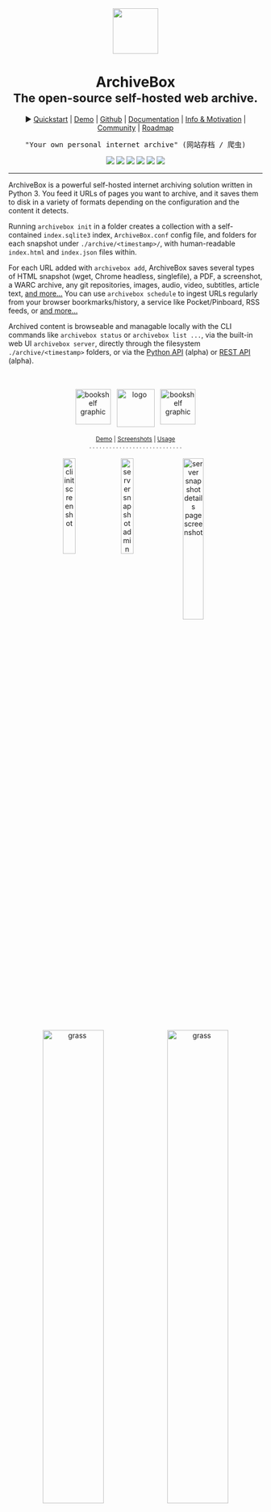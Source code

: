 <div align="center">
<em><img src="https://i.imgur.com/5B48E3N.png" height="90px"></em>
<h1>ArchiveBox<br/><sub>The open-source self-hosted web archive.</sub></h1>

▶️ <a href="https://github.com/ArchiveBox/ArchiveBox/wiki/Quickstart">Quickstart</a> |
<a href="https://archivebox.zervice.io/">Demo</a> |
<a href="https://github.com/ArchiveBox/ArchiveBox">Github</a> |
<a href="https://github.com/ArchiveBox/ArchiveBox/wiki">Documentation</a> |
<a href="#background--motivation">Info & Motivation</a> |
<a href="https://github.com/ArchiveBox/ArchiveBox/wiki/Web-Archiving-Community">Community</a> |
<a href="https://github.com/ArchiveBox/ArchiveBox/wiki/Roadmap">Roadmap</a>

<pre>
"Your own personal internet archive" (网站存档 / 爬虫)
</pre>

<!--<a href="http://webchat.freenode.net?channels=ArchiveBox&uio=d4"><img src="https://img.shields.io/badge/Community_chat-IRC-%2328A745.svg"/></a>-->

<a href="https://github.com/ArchiveBox/ArchiveBox/blob/master/LICENSE"><img src="https://img.shields.io/badge/Open_source-MIT-green.svg?logo=git&logoColor=green"/></a>
<a href="https://github.com/ArchiveBox/ArchiveBox/commits/dev"><img src="https://img.shields.io/github/last-commit/ArchiveBox/ArchiveBox.svg?logo=Sublime+Text&logoColor=green&label=Active"/></a>
<a href="https://github.com/ArchiveBox/ArchiveBox"><img src="https://img.shields.io/github/stars/ArchiveBox/ArchiveBox.svg?logo=github&label=Stars&logoColor=blue"/></a>
<a href="https://test.pypi.org/project/archivebox/"><img src="https://img.shields.io/badge/Python-%3E%3D3.7-yellow.svg?logo=python&logoColor=yellow"/></a>
<a href="https://github.com/ArchiveBox/ArchiveBox/wiki/Install#dependencies"><img src="https://img.shields.io/badge/Chromium-%3E%3D59-orange.svg?logo=Google+Chrome&logoColor=orange"/></a>
<a href="https://hub.docker.com/r/archivebox/archivebox"><img src="https://img.shields.io/badge/Docker-all%20platforms-lightblue.svg?logo=docker&logoColor=lightblue"/></a>

<hr/>
</div>

ArchiveBox is a powerful self-hosted internet archiving solution written in Python 3. You feed it URLs of pages you want to archive, and it saves them to disk in a variety of formats depending on the configuration and the content it detects.

Running `archivebox init` in a folder creates a collection with a self-contained `index.sqlite3` index, `ArchiveBox.conf` config file, and folders for each snapshot under `./archive/<timestamp>/`, with human-readable `index.html` and `index.json` files within.

For each URL added with `archivebox add`, ArchiveBox saves several types of HTML snapshot (wget, Chrome headless, singlefile), a PDF, a screenshot, a WARC archive, any git repositories, images, audio, video, subtitles, article text, [and more...](#output-formats)
You can use `archivebox schedule` to ingest URLs regularly from your browser boorkmarks/history, a service like Pocket/Pinboard, RSS feeds, or [and more...](#input-formats)

Archived content is browseable and managable locally with the CLI commands like `archivebox status` or `archivebox list ...`, via the built-in web UI `archivebox server`, directly through the filesystem `./archive/<timestamp>` folders, or via the [Python API](https://docs.archivebox.io/en/latest/modules.html) (alpha) or [REST API](https://github.com/ArchiveBox/ArchiveBox/issues/496) (alpha).

<div align="center">
<br/><br/>
<img src="https://i.imgur.com/PAzXZE8.png" height="70px" alt="bookshelf graphic"> &nbsp; <img src="https://i.imgur.com/asPNk8n.png" height="75px" alt="logo" align="top"/> &nbsp; <img src="https://i.imgur.com/PAzXZE8.png" height="70px" alt="bookshelf graphic">
<br/><br/>
<sup><a href="https://archivebox.zervice.io/">Demo</a> | <a href="#screenshots">Screenshots</a> | <a href="https://github.com/ArchiveBox/ArchiveBox/wiki/Usage">Usage</a></sup>
<br/>
<sub>. . . . . . . . . . . . . . . . . . . . . . . . . . . .</sub>
<br/><br/>
<img src="https://i.imgur.com/njxgSbl.png" width="22%" alt="cli init screenshot" align="top">
<img src="https://i.imgur.com/p6wK6KM.png" width="22%" alt="server snapshot admin screenshot" align="top">
<img src="https://i.imgur.com/RefWsXB.jpg" width="28.6%" alt="server snapshot details page screenshot" align="top"/>
<br/>
<br/>
<img src="https://i.imgur.com/T2UAGUD.png" width="49%" alt="grass"/><img src="https://i.imgur.com/T2UAGUD.png" width="49%" alt="grass"/>
</div>

### Quickstart

It works on Linux/BSD (Intel and ARM CPUs with `docker`/`apt`/`pip3`), macOS (with `docker`/`brew`/`pip3`), and Windows (beta with `docker`/`pip3`).

```bash
pip3 install archivebox
archivebox --version
# install extras as-needed, or use one of full setup methods below to get everything out-of-the-box

mkdir ~/archivebox && cd ~/archivebox    # this can be anywhere
archivebox init

archivebox add 'https://example.com'
archivebox schedule --every=day --depth=1 'https://getpocket.com/users/USERNAME/feed/all'
archivebox oneshot --extract=title,favicon,media 'https://www.youtube.com/watch?v=dQw4w9WgXcQ'
archivebox help   # to see more options
```

*(click to expand the ► sections below for full setup instructions)*

<details>
<summary><b>Get ArchiveBox with <code>docker-compose</code> on any platform (recommended, everything included out-of-the-box)</b></summary>

<i>First make sure you have Docker installed: https://docs.docker.com/get-docker/</i>

<pre lang="bash"><code>
# create a new empty directory and initalize your collection (can be anywhere)
mkdir ~/archivebox && cd ~/archivebox
curl -O 'https://raw.githubusercontent.com/ArchiveBox/ArchiveBox/master/docker-compose.yml'
docker-compose run archivebox init
docker-compose run archivebox --version

# start the webserver and open the UI (optional)
docker-compose run archivebox manage createsuperuser
docker-compose up -d
open 'http://127.0.0.1:8000'

# you can also add links and manage your archive via the CLI:
docker-compose run archivebox add 'https://example.com'
docker-compose run archivebox status
docker-compose run archivebox help  # to see more options
</code></pre>

This is the recommended way to run ArchiveBox because it includes <i>all</i> the extractors like:<br/>
chrome, wget, youtube-dl, git, etc., full-text search w/ sonic, and many other great features.

</details>

<details>
<summary><b>Get ArchiveBox with <code>docker</code> on any platform</b></summary>

<i>First make sure you have Docker installed: https://docs.docker.com/get-docker/</i>

<pre lang="bash"><code>
# create a new empty directory and initalize your collection (can be anywhere)
mkdir ~/archivebox && cd ~/archivebox
docker run -v $PWD:/data -it archivebox/archivebox init
docker run -v $PWD:/data -it archivebox/archivebox --version

# start the webserver and open the UI (optional)
docker run -v $PWD:/data -it archivebox/archivebox manage createsuperuser
docker run -v $PWD:/data -p 8000:8000 archivebox/archivebox server 0.0.0.0:8000
open http://127.0.0.1:8000

# you can also add links and manage your archive via the CLI:
docker run -v $PWD:/data -it archivebox/archivebox add 'https://example.com'
docker run -v $PWD:/data -it archivebox/archivebox status
docker run -v $PWD:/data -it archivebox/archivebox help  # to see more options
</code></pre>

</details>

<details>
<summary><b>Get ArchiveBox with <code>apt</code> on Ubuntu >=20.04</b></summary>

<i>First make sure you're on Ubuntu >= 20.04, or scroll down for older/non-Ubuntu instructions.</i>

<pre lang="bash"><code>
# add the repo to your sources and install the archivebox package using apt
sudo apt install software-properties-common
sudo add-apt-repository -u ppa:archivebox/archivebox
sudo apt install archivebox

# create a new empty directory and initalize your collection (can be anywhere)
mkdir ~/archivebox && cd ~/archivebox
npm install --prefix . 'git+https://github.com/ArchiveBox/ArchiveBox.git'
archivebox init
archivebox --version

# start the webserver and open the web UI (optional)
archivebox manage createsuperuser
archivebox server 0.0.0.0:8000
open http://127.0.0.1:8000

# you can also add URLs and manage the archive via the CLI and filesystem:
archivebox add 'https://example.com'
archivebox status
archivebox list --html --with-headers > index.html
archivebox list --json --with-headers > index.json
archivebox help  # to see more options
</code></pre>

For other Debian-based systems or older Ubuntu systems you can add these sources to `/etc/apt/sources.list`:

<pre lang="bash"><code>
deb http://ppa.launchpad.net/archivebox/archivebox/ubuntu focal main
deb-src http://ppa.launchpad.net/archivebox/archivebox/ubuntu focal main
</code></pre>

Then run `apt update; apt install archivebox; archivebox --version`.

(you may need to install some other dependencies manually however)

</details>

<details>
<summary><b>Get ArchiveBox with <code>brew</code> on macOS >=10.13</b></summary>

<i>First make sure you have Homebrew installed: https://brew.sh/#install</i>

<pre lang="bash"><code>
# install the archivebox package using homebrew
brew install archivebox/archivebox/archivebox

# create a new empty directory and initalize your collection (can be anywhere)
mkdir ~/archivebox && cd ~/archivebox
npm install --prefix . 'git+https://github.com/ArchiveBox/ArchiveBox.git'
archivebox init
archivebox --version

# start the webserver and open the web UI (optional)
archivebox manage createsuperuser
archivebox server 0.0.0.0:8000
open http://127.0.0.1:8000

# you can also add URLs and manage the archive via the CLI and filesystem:
archivebox add 'https://example.com'
archivebox status
archivebox list --html --with-headers > index.html
archivebox list --json --with-headers > index.json
archivebox help  # to see more options
</code></pre>

</details>

<details>
<summary><b>Get ArchiveBox with <code>pip</code> on any platform</b></summary>

<i>First make sure you have Python >= 3.7 installed: https://realpython.com/installing-python/</i>

<pre lang="bash"><code>
# install the archivebox package using pip3
pip3 install archivebox

# create a new empty directory and initalize your collection (can be anywhere)
mkdir ~/archivebox && cd ~/archivebox
npm install --prefix . 'git+https://github.com/ArchiveBox/ArchiveBox.git'
archivebox init
archivebox --version
# Install any missing extras like wget/git/chrome/etc. manually as needed

# start the webserver and open the web UI (optional)
archivebox manage createsuperuser
archivebox server 0.0.0.0:8000
open http://127.0.0.1:8000

# you can also add URLs and manage the archive via the CLI and filesystem:
archivebox add 'https://example.com'
archivebox status
archivebox list --html --with-headers > index.html
archivebox list --json --with-headers > index.json
archivebox help  # to see more options
</code></pre>

</details>

<br/>
<div align="center">
<img src="https://i.imgur.com/6AmOGJT.png" width="49%" alt="grass"/><img src="https://i.imgur.com/6AmOGJT.png" width="49%" alt="grass"/>
</div>


# Overview

ArchiveBox is a command line tool, self-hostable web-archiving server, and Python library all-in-one. It can be installed on Docker, macOS, and Linux/BSD, and Windows. You can download and install it as a Debian/Ubuntu package, Homebrew package, Python3 package, or a Docker image. No matter which install method you choose, they all provide the same CLI, Web UI, and on-disk data format.

To use ArchiveBox you start by creating a folder for your data to live in (it can be anywhere on your system), and running `archivebox init` inside of it. That will create a sqlite3 index and an `ArchiveBox.conf` file. After that, you can continue to add/export/manage/etc using the CLI `archivebox help`, or you can run the Web UI (recommended). If you only want to archive a single site, you can run `archivebox oneshot` to avoid having to create a whole collection.

The [CLI](https://github.com/ArchiveBox/ArchiveBox/wiki/Usage#CLI-Usage) is considered "stable", the ArchiveBox [Python API](https://docs.archivebox.io/en/latest/modules.html) and [REST API](https://github.com/ArchiveBox/ArchiveBox/issues/496) are "alpha", and the [desktop app](https://github.com/ArchiveBox/desktop) is "alpha".

At the end of the day, the goal is to sleep soundly knowing that the part of the internet you care about will be automatically preserved in multiple, durable long-term formats that will be accessible for decades (or longer). You can also self-host your archivebox server on a public domain to provide archive.org-style public access to your site snapshots.

<div align="center">
<img src="https://i.imgur.com/lUuicew.png" width="22.4%" align="top">
<img src="https://i.imgur.com/p6wK6KM.png" width="35.9%" align="top">
<img src="https://i.imgur.com/pzq4uXq.png" width="29.7%" align="top">
<br/>
<sub>. . . . . . . . . . . . . . . . . . . . . . . . . . . .</sub>
<br/>
<a href="https://archivebox.zervice.io">DEMO: <code>https://archivebox.zervice.io</code></a><br/>
<a href="https://github.com/ArchiveBox/ArchiveBox/wiki/Quickstart">Quickstart</a> | <a href="https://github.com/ArchiveBox/ArchiveBox/wiki/Usage">Usage</a> | <a href="https://github.com/ArchiveBox/ArchiveBox/wiki/Configuration">Configuration</a>
<br/>
</div>

## Key Features

- [**Free & open source**](https://github.com/ArchiveBox/ArchiveBox/blob/master/LICENSE), doesn't require signing up for anything, stores all data locally
- [**Powerful, intuitive command line interface**](https://github.com/ArchiveBox/ArchiveBox/wiki/Usage#CLI-Usage) with [modular optional dependencies](#dependencies) 
- [**Comprehensive documentation**](https://github.com/ArchiveBox/ArchiveBox/wiki), [active development](https://github.com/ArchiveBox/ArchiveBox/wiki/Roadmap), and [rich community](https://github.com/ArchiveBox/ArchiveBox/wiki/Web-Archiving-Community)
- [**Extracts a wide variety of content out-of-the-box**](https://github.com/ArchiveBox/ArchiveBox/issues/51): media w/ youtube-dl, articles w/ readability, code w/ git, [and more...](#output-formats)
- [**Supports scheduled/realtime importing**](https://github.com/ArchiveBox/ArchiveBox/wiki/Scheduled-Archiving) from [many types of sources](#input-formats)
- [**Uses standard, durable, long-term formats**](#saves-lots-of-useful-stuff-for-each-imported-link) like HTML, JSON, PDF, PNG, and WARC
- [**Usable as a oneshot CLI**](https://github.com/ArchiveBox/ArchiveBox/wiki/Usage#CLI-Usage), [**self-hosted web UI**](https://github.com/ArchiveBox/ArchiveBox/wiki/Usage#UI-Usage), [Python API](https://docs.archivebox.io/en/latest/modules.html) (BETA), [REST API](https://github.com/ArchiveBox/ArchiveBox/issues/496) (ALPHA), or [desktop app](https://github.com/ArchiveBox/electron-archivebox) (ALPHA)
- [**Saves all pages to archive.org as well**](https://github.com/ArchiveBox/ArchiveBox/wiki/Configuration#submit_archive_dot_org) by default for redundancy (can be [disabled](https://github.com/ArchiveBox/ArchiveBox/wiki/Security-Overview#stealth-mode) for local-only mode)
- Planned: support for archiving [content requiring a login/paywall/cookies](https://github.com/ArchiveBox/ArchiveBox/wiki/Configuration#chrome_user_data_dir) (working, but ill-advised until some pending fixes are released)
- Planned: support for running [JS scripts during archiving](https://github.com/ArchiveBox/ArchiveBox/issues/51), e.g. to block ads, [scroll pages](https://github.com/ArchiveBox/ArchiveBox/issues/80), [close modals](https://github.com/ArchiveBox/ArchiveBox/issues/175), [expand threads](https://github.com/ArchiveBox/ArchiveBox/issues/345), etc.

---

<div align="center">
<img src="https://i.imgur.com/OUmgdlH.png" width="96%" alt="lego">
</div>

## Input formats

ArchiveBox supports many input formats for URLs, including Pocket & Pinboard exports, Browser bookmarks, Browser history, plain text, HTML, markdown, and more!

```bash
echo 'http://example.com' | archivebox add
archivebox add 'https://example.com/some/page'
archivebox add < ~/Downloads/firefox_bookmarks_export.html
archivebox add < any_text_with_urls_in_it.txt
archivebox add --depth=1 'https://example.com/some/downloads.html'
archivebox add --depth=1 'https://news.ycombinator.com#2020-12-12'
```


- <img src="https://nicksweeting.com/images/rss.svg" height="22px"/> TXT, RSS, XML, JSON, CSV, SQL, HTML, Markdown, or [any other text-based format...](https://github.com/ArchiveBox/ArchiveBox/wiki/Usage#Import-a-list-of-URLs-from-a-text-file)
- <img src="https://nicksweeting.com/images/bookmarks.png" height="22px"/> [Browser history](https://github.com/ArchiveBox/ArchiveBox/wiki/Quickstart#2-get-your-list-of-urls-to-archive) or [browser bookmarks](https://github.com/ArchiveBox/ArchiveBox/wiki/Quickstart#2-get-your-list-of-urls-to-archive) (see instructions for: [Chrome](https://support.google.com/chrome/answer/96816?hl=en), [Firefox](https://support.mozilla.org/en-US/kb/export-firefox-bookmarks-to-backup-or-transfer), [Safari](http://i.imgur.com/AtcvUZA.png), [IE](https://support.microsoft.com/en-us/help/211089/how-to-import-and-export-the-internet-explorer-favorites-folder-to-a-32-bit-version-of-windows), [Opera](http://help.opera.com/Windows/12.10/en/importexport.html), [and more...](https://github.com/ArchiveBox/ArchiveBox/wiki/Quickstart#2-get-your-list-of-urls-to-archive))
- <img src="https://getpocket.com/favicon.ico" height="22px"/> [Pocket](https://getpocket.com/export), [Pinboard](https://pinboard.in/export/), [Instapaper](https://www.instapaper.com/user/export), [Shaarli](https://shaarli.readthedocs.io/en/master/Usage/#importexport), [Delicious](https://www.groovypost.com/howto/howto/export-delicious-bookmarks-xml/), [Reddit Saved Posts](https://github.com/csu/export-saved-reddit), [Wallabag](https://doc.wallabag.org/en/user/import/wallabagv2.html), [Unmark.it](http://help.unmark.it/import-export), [OneTab](https://www.addictivetips.com/web/onetab-save-close-all-chrome-tabs-to-restore-export-or-import/), [and more...](https://github.com/ArchiveBox/ArchiveBox/wiki/Quickstart#2-get-your-list-of-urls-to-archive)

See the [Usage: CLI](https://github.com/ArchiveBox/ArchiveBox/wiki/Usage#CLI-Usage) page for documentation and examples.

It also includes a built-in scheduled import feature with `archivebox schedule` and browser bookmarklet, so you can pull in URLs from RSS feeds, websites, or the filesystem regularly/on-demand.

## Output formats

All of ArchiveBox's state (including the index, snapshot data, and config file) is stored in a single folder called the "ArchiveBox data folder". All `archivebox` CLI commands must be run from inside this folder, and you first create it by running `archivebox init`.

The on-disk layout is optimized to be easy to browse by hand and durable long-term. The main index is a standard sqlite3 database (it can also be exported as static JSON/HTML), and the archive snapshots are organized by date-added timestamp in the `archive/` subfolder. Each snapshot subfolder includes a static JSON and HTML index describing its contents, and the snapshot extrator outputs are plain files within the folder (e.g. `media/example.mp4`, `git/somerepo.git`, `static/someimage.png`, etc.)

```bash
 ls ./archive/<timestamp>/
```

- **Index:** `index.html` & `index.json` HTML and JSON index files containing metadata and details
- **Title:** `title` title of the site
- **Favicon:** `favicon.ico` favicon of the site
- **Headers:** `headers.json` Any HTTP headers the site returns are saved in a json file
- **SingleFile:** `singlefile.html` HTML snapshot rendered with headless Chrome using SingleFile
- **WGET Clone:** `example.com/page-name.html` wget clone of the site, with .html appended if not present
- **WARC:** `warc/<timestamp>.gz` gzipped WARC of all the resources fetched while archiving
- **PDF:** `output.pdf` Printed PDF of site using headless chrome
- **Screenshot:** `screenshot.png` 1440x900 screenshot of site using headless chrome
- **DOM Dump:** `output.html` DOM Dump of the HTML after rendering using headless chrome
- **Readability:** `article.html/json` Article text extraction using Readability
- **URL to Archive.org:** `archive.org.txt` A link to the saved site on archive.org
- **Audio & Video:** `media/` all audio/video files + playlists, including subtitles & metadata with youtube-dl
- **Source Code:** `git/` clone of any repository found on github, bitbucket, or gitlab links
- _More coming soon! See the [Roadmap](https://github.com/ArchiveBox/ArchiveBox/wiki/Roadmap)..._

It does everything out-of-the-box by default, but you can disable or tweak [individual archive methods](https://github.com/ArchiveBox/ArchiveBox/wiki/Configuration) via environment variables or config file.

<div align="center">
<img src="https://i.imgur.com/ucyimDX.png" width="96%" alt="lego graphic">
</div>

<br/>

---

## Dependencies

You don't need to install all the dependencies, ArchiveBox will automatically enable the relevant modules based on whatever you have available, but it's recommended to use the official [Docker image](https://github.com/ArchiveBox/ArchiveBox/wiki/Docker) with everything preinstalled.

If you so choose, you can also install ArchiveBox and its dependencies directly on any Linux or macOS systems using the [automated setup script](https://github.com/ArchiveBox/ArchiveBox/wiki/Quickstart) or the [system package manager](https://github.com/ArchiveBox/ArchiveBox/wiki/Install).

ArchiveBox is written in Python 3 so it requires `python3` and `pip3` available on your system. It also uses a set of optional, but highly recommended external dependencies for archiving sites: `wget` (for plain HTML, static files, and WARC saving), `chromium` (for screenshots, PDFs, JS execution, and more), `youtube-dl` (for audio and video), `git` (for cloning git repos), and `nodejs` (for readability and singlefile), and more.

<br/>

---

<img src="https://docs.monadical.com/uploads/upload_b6900afc422ae699bfefa2dcda3306f3.png" width="100%" alt="security graphic"/>

## Caveats

If you're importing URLs containing secret slugs or pages with private content (e.g Google Docs, CodiMD notepads, etc), you may want to disable some of the extractor modules to avoid leaking private URLs to 3rd party APIs during the archiving process.

```bash
# don't do this:
archivebox add 'https://docs.google.com/document/d/12345somelongsecrethere'
archivebox add 'https://example.com/any/url/you/want/to/keep/secret/'

# without first disabling share the URL with 3rd party APIs:
archivebox config --set SAVE_ARCHIVE_DOT_ORG=False   # disable saving all URLs in Archive.org
archivebox config --set SAVE_FAVICON=False      # optional: only the domain is leaked, not full URL
archivebox config --set CHROME_BINARY=chromium  # optional: switch to chromium to avoid Chrome phoning home to Google
```

Be aware that malicious archived JS can also read the contents of other pages in your archive due to snapshot CSRF and XSS protections being imperfect. See the [Security Overview](https://github.com/ArchiveBox/ArchiveBox/wiki/Security-Overview#stealth-mode) page for more details.

```bash
# visiting an archived page with malicious JS:
https://127.0.0.1:8000/archive/1602401954/example.com/index.html

# example.com/index.js can now make a request to read everything:
https://127.0.0.1:8000/index.html
https://127.0.0.1:8000/archive/*
# then example.com/index.js can send it off to some evil server
```

Support for saving multiple snapshots of each site over time will be [added soon](https://github.com/ArchiveBox/ArchiveBox/issues/179) (along with the ability to view diffs of the changes between runs). For now ArchiveBox is designed to only archive each URL with each extractor type once. A workaround to take multiple snapshots of the same URL is to make them slightly different by adding a hash:

```bash
archivebox add 'https://example.com#2020-10-24'
...
archivebox add 'https://example.com#2020-10-25'
```

<br/>

---

<br/>

## Screenshots

<div align="center" width="80%">
<img src="https://i.imgur.com/PVO88AZ.png" width="80%"/>
<table>
<tbody>
<tr>
<td>
<img src="https://i.imgur.com/npareKG.png" alt="brew install archivebox"><br/>
<img src="https://i.imgur.com/5vSBO2R.png" alt="archivebox version">
</td>
<td>
<img src="https://i.imgur.com/JXXxFzB.png" alt="archivebox init"><br/>
</td>
<td>
<img src="https://i.imgur.com/wNYtV3v.jpg" alt="archivebox add">
</td>
<td>
<img src="https://i.imgur.com/uZcIOn9.png" alt="archivebox data dir">
</td>
</tr>
<tr>
<td>
<img src="https://i.imgur.com/H08eaia.png" alt="archivebox server">
</td>
<td>
<img src="https://i.imgur.com/zM4z1aU.png" alt="archivebox server add">
</td>
<td>
<img src="https://i.imgur.com/p6wK6KM.png" alt="archivebox server list">
</td>
<td>
<img src="https://i.imgur.com/pzq4uXq.png" alt="archivebox server detail">
</td>
</tr>
</tbody>
</table>
</div>
<br/>

---

<br/>

<img src="https://i.imgur.com/ZSUm9mr.png" width="100%" alt="paisley graphic">


# Background & Motivation

Vast treasure troves of knowledge are lost every day on the internet to link rot. As a society, we have an imperative to preserve some important parts of that treasure, just like we preserve our books, paintings, and music in physical libraries long after the originals go out of print or fade into obscurity.

Whether it's to resist censorship by saving articles before they get taken down or edited, or
just to save a collection of early 2010's flash games you love to play, having the tools to
archive internet content enables to you save the stuff you care most about before it disappears.

<div align="center">
<img src="https://i.imgur.com/bC6eZcV.png" width="50%"/><br/>
 <sup><i>Image from <a href="https://digiday.com/media/wtf-link-rot/">WTF is Link Rot?</a>...</i><br/></sup>
</div>

The balance between the permanence and ephemeral nature of content on the internet is part of what makes it beautiful.
I don't think everything should be preserved in an automated fashion, making all content permanent and never removable, but I do think people should be able to decide for themselves and effectively archive specific content that they care about.

Because modern websites are complicated and often rely on dynamic content,
ArchiveBox archives the sites in **several different formats** beyond what public archiving services like Archive.org and Archive.is are capable of saving. Using multiple methods and the market-dominant browser to execute JS ensures we can save even the most complex, finicky websites in at least a few high-quality, long-term data formats.

All the archived links are stored by date bookmarked in `./archive/<timestamp>`, and everything is indexed nicely with JSON & HTML files. The intent is for all the content to be viewable with common software in 50 - 100 years without needing to run ArchiveBox in a VM.

## Comparison to Other Projects

▶ **Check out our [community page](https://github.com/ArchiveBox/ArchiveBox/wiki/Web-Archiving-Community) for an index of web archiving initiatives and projects.**

<img src="https://i.imgur.com/4nkFjdv.png" width="10%" align="left" alt="comparison"/> The aim of ArchiveBox is to go beyond what the Wayback Machine and other public archiving services can do, by adding a headless browser to replay sessions accurately, and by automatically extracting all the content in multiple redundant formats that will survive being passed down to historians and archivists through many generations.

#### User Interface & Intended Purpose

ArchiveBox differentiates itself from [similar projects](https://github.com/ArchiveBox/ArchiveBox/wiki/Web-Archiving-Community#Web-Archiving-Projects) by being a simple, one-shot CLI interface for users to ingest bulk feeds of URLs over extended periods, as opposed to being a backend service that ingests individual, manually-submitted URLs from a web UI. However, we also have the option to add urls via a web interface through our Django frontend.

#### Private Local Archives vs Centralized Public Archives

Unlike crawler software that starts from a seed URL and works outwards, or public tools like Archive.org designed for users to manually submit links from the public internet, ArchiveBox tries to be a set-and-forget archiver suitable for archiving your entire browsing history, RSS feeds, or bookmarks, ~~including private/authenticated content that you wouldn't otherwise share with a centralized service~~ (do not do this until v0.5 is released with some security fixes). Also by having each user store their own content locally, we can save much larger portions of everyone's browsing history than a shared centralized service would be able to handle.

#### Storage Requirements

Because ArchiveBox is designed to ingest a firehose of browser history and bookmark feeds to a local disk, it can be much more disk-space intensive than a centralized service like the Internet Archive or Archive.today. However, as storage space gets cheaper and compression improves, you should be able to use it continuously over the years without having to delete anything. In my experience, ArchiveBox uses about 5gb per 1000 articles, but your milage may vary depending on which options you have enabled and what types of sites you're archiving. By default, it archives everything in as many formats as possible, meaning it takes more space than a using a single method, but more content is accurately replayable over extended periods of time. Storage requirements can be reduced by using a compressed/deduplicated filesystem like ZFS/BTRFS, or by setting `SAVE_MEDIA=False` to skip audio & video files.

<br/>
<img src="https://i.imgur.com/q0Oe36M.png" width="100%" alt="dependencies graphic">
<br/>

## Learn more

Whether you want to learn which organizations are the big players in the web archiving space, want to find a specific open-source tool for your web archiving need, or just want to see where archivists hang out online, our Community Wiki page serves as an index of the broader web archiving community. Check it out to learn about some of the coolest web archiving projects and communities on the web!

<img src="https://i.imgur.com/0ZOmOvN.png" width="14%" align="right"/>

- [Community Wiki](https://github.com/ArchiveBox/ArchiveBox/wiki/Web-Archiving-Community)
  - [The Master Lists](https://github.com/ArchiveBox/ArchiveBox/wiki/Web-Archiving-Community#The-Master-Lists)  
    _Community-maintained indexes of archiving tools and institutions._
  - [Web Archiving Software](https://github.com/ArchiveBox/ArchiveBox/wiki/Web-Archiving-Community#Web-Archiving-Projects)  
    _Open source tools and projects in the internet archiving space._
  - [Reading List](https://github.com/ArchiveBox/ArchiveBox/wiki/Web-Archiving-Community#Reading-List)  
    _Articles, posts, and blogs relevant to ArchiveBox and web archiving in general._
  - [Communities](https://github.com/ArchiveBox/ArchiveBox/wiki/Web-Archiving-Community#Communities)  
    _A collection of the most active internet archiving communities and initiatives._
- Check out the ArchiveBox [Roadmap](https://github.com/ArchiveBox/ArchiveBox/wiki/Roadmap) and [Changelog](https://github.com/ArchiveBox/ArchiveBox/wiki/Changelog)
- Learn why archiving the internet is important by reading the "[On the Importance of Web Archiving](https://parameters.ssrc.org/2018/09/on-the-importance-of-web-archiving/)" blog post.
- Or reach out to me for questions and comments via [@ArchiveBoxApp](https://twitter.com/ArchiveBoxApp) or [@theSquashSH](https://twitter.com/thesquashSH) on Twitter.

<br/>

---

<img src="https://i.imgur.com/SMkGW0L.png" width="100%" alt="documentation graphic">

# Documentation

<img src="https://read-the-docs-guidelines.readthedocs-hosted.com/_images/logo-dark.png" width="13%" align="right"/>

We use the [Github wiki system](https://github.com/ArchiveBox/ArchiveBox/wiki) and [Read the Docs](https://archivebox.readthedocs.io/en/latest/) (WIP) for documentation.

You can also access the docs locally by looking in the [`ArchiveBox/docs/`](https://github.com/ArchiveBox/ArchiveBox/wiki/Home) folder.

## Getting Started

- [Quickstart](https://github.com/ArchiveBox/ArchiveBox/wiki/Quickstart)
- [Install](https://github.com/ArchiveBox/ArchiveBox/wiki/Install)
- [Docker](https://github.com/ArchiveBox/ArchiveBox/wiki/Docker)

## Reference

- [Usage](https://github.com/ArchiveBox/ArchiveBox/wiki/Usage)
- [Configuration](https://github.com/ArchiveBox/ArchiveBox/wiki/Configuration)
- [Supported Sources](https://github.com/ArchiveBox/ArchiveBox/wiki/Quickstart#2-get-your-list-of-urls-to-archive)
- [Supported Outputs](https://github.com/ArchiveBox/ArchiveBox/wiki#can-save-these-things-for-each-site)
- [Scheduled Archiving](https://github.com/ArchiveBox/ArchiveBox/wiki/Scheduled-Archiving)
- [Publishing Your Archive](https://github.com/ArchiveBox/ArchiveBox/wiki/Publishing-Your-Archive)
- [Chromium Install](https://github.com/ArchiveBox/ArchiveBox/wiki/Chromium-Install)
- [Security Overview](https://github.com/ArchiveBox/ArchiveBox/wiki/Security-Overview)
- [Troubleshooting](https://github.com/ArchiveBox/ArchiveBox/wiki/Troubleshooting)
- [Python API](https://docs.archivebox.io/en/latest/modules.html) (alpha)
- [REST API](https://github.com/ArchiveBox/ArchiveBox/issues/496) (alpha)

## More Info

- [Tickets](https://github.com/ArchiveBox/ArchiveBox/issues)
- [Roadmap](https://github.com/ArchiveBox/ArchiveBox/wiki/Roadmap)
- [Changelog](https://github.com/ArchiveBox/ArchiveBox/wiki/Changelog)
- [Donations](https://github.com/ArchiveBox/ArchiveBox/wiki/Donations)
- [Background & Motivation](https://github.com/ArchiveBox/ArchiveBox#background--motivation)
- [Web Archiving Community](https://github.com/ArchiveBox/ArchiveBox/wiki/Web-Archiving-Community)

<br/>

---

<img src="https://i.imgur.com/EGWjbD4.png" width="100%" alt="development">

# ArchiveBox Development

All contributions to ArchiveBox are welcomed! Check our [issues](https://github.com/ArchiveBox/ArchiveBox/issues) and [Roadmap](https://github.com/ArchiveBox/ArchiveBox/wiki/Roadmap) for things to work on, and please open an issue to discuss your proposed implementation before working on things! Otherwise we may have to close your PR if it doesn't align with our roadmap.

### Setup the dev environment

#### 1. Clone the main code repo (making sure to pull the submodules as well)

```bash
git clone --recurse-submodules https://github.com/ArchiveBox/ArchiveBox
cd ArchiveBox
git checkout dev  # or the branch you want to test
git submodule update --init --recursive
git pull --recurse-submodules
```

#### 2. Option A: Install the Python, JS, and system dependencies directly on your machine

```bash
# Install ArchiveBox + python dependencies
python3 -m venv .venv && source .venv/bin/activate && pip install -e '.[dev]'
# or: pipenv install --dev && pipenv shell

# Install node dependencies
npm install

# Check to see if anything is missing
archivebox --version
# install any missing dependencies manually, or use the helper script:
./bin/setup.sh
```

#### 2. Option B: Build the docker container and use that for development instead

```bash
# Optional: develop via docker by mounting the code dir into the container
# if you edit e.g. ./archivebox/core/models.py on the docker host, runserver
# inside the container will reload and pick up your changes
docker build . -t archivebox
docker run -it --rm archivebox version
docker run -it --rm -p 8000:8000 \
    -v $PWD/data:/data \
    -v $PWD/archivebox:/app/archivebox \
    archivebox server 0.0.0.0:8000 --debug --reload
```

### Common development tasks

See the `./bin/` folder and read the source of the bash scripts within.
You can also run all these in Docker. For more examples see the Github Actions CI/CD tests that are run: `.github/workflows/*.yaml`.

#### Run the linters

```bash
./bin/lint.sh
```
(uses `flake8` and `mypy`)

#### Run the integration tests

```bash
./bin/test.sh
```
(uses `pytest -s`)

#### Make migrations or enter a django shell

```bash
cd archivebox/
./manage.py makemigrations

cd path/to/test/data/
archivebox shell
```
(uses `pytest -s`)

#### Build the docs, pip package, and docker image

```bash
./bin/build.sh

# or individually:
./bin/build_docs.sh
./bin/build_pip.sh
./bin/build_deb.sh
./bin/build_brew.sh
./bin/build_docker.sh
```

#### Roll a release

```bash
./bin/release.sh

# or individually:
./bin/release_docs.sh
./bin/release_pip.sh
./bin/release_deb.sh
./bin/release_brew.sh
./bin/release_docker.sh
```

---

<div align="center">
<br/><br/>
<img src="https://raw.githubusercontent.com/Monadical-SAS/redux-time/HEAD/examples/static/jeremy.jpg" height="40px"/>
<br/>
<sub><i>This project is maintained mostly in <a href="https://nicksweeting.com/blog#About">my spare time</a> with the help from generous contributors and Monadical.com.</i></sub>
<br/><br/>

<br/>
<a href="https://github.com/sponsors/pirate">Sponsor us on Github</a>
<br>
<br>
<a href="https://www.patreon.com/theSquashSH"><img src="https://img.shields.io/badge/Donate_to_support_development-via_Patreon-%23DD5D76.svg?style=flat"/></a>
<br/>

<a href="https://twitter.com/ArchiveBoxApp"><img src="https://img.shields.io/badge/Tweet-%40ArchiveBoxApp-blue.svg?style=flat"/></a>
<a href="https://github.com/ArchiveBox/ArchiveBox"><img src="https://img.shields.io/github/stars/ArchiveBox/ArchiveBox.svg?style=flat&label=Star+on+Github"/></a>

<br/><br/>

</div>
